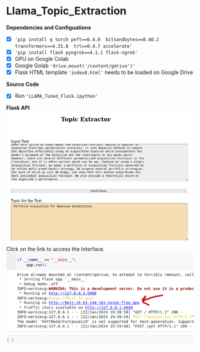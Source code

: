 # Llama_Topic_Extraction


**Dependencies and Configuations**
- [x] `'pip install q torch peft==0.4.0  bitsandbytes==0.40.2  transformers==4.31.0  trl==0.4.7 accelerate'`
- [x] `'pip install flask pyngrok==4.1.1 flask-ngrok'`
- [x] GPU on Google Colab
- [x] Google Golab `'drive.mount('/content/gdrive')'`
- [x] Flask HTML template `'index8.html'` needs to be loaded on Google Drive

**Source Code**
- [x] Run  `'LLAMA_Tuned_Flask.ipython'`


**Flask API**
![plot](./interface.png)
Click on the link to access the Interface.
![plot](./flask.png)





